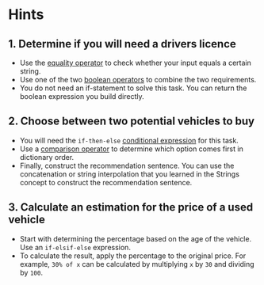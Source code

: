 # Hints

## 1. Determine if you will need a drivers licence

- Use the [equality operator] to check whether your input equals a certain string.
- Use one of the two [boolean operators] to combine the two requirements.
- You do not need an if-statement to solve this task. You can return the boolean expression you build directly.

## 2. Choose between two potential vehicles to buy

- You will need the `if-then-else` [conditional expression] for this task.
- Use a [comparison operator] to determine which option comes first in dictionary order.
- Finally, construct the recommendation sentence.
  You can use the concatenation or string interpolation that you learned in the Strings concept to construct the recommendation sentence.

## 3. Calculate an estimation for the price of a used vehicle

- Start with determining the percentage based on the age of the vehicle. 
  Use an `if-elsif-else` expression.
- To calculate the result, apply the percentage to the original price.
  For example, `30% of x` can be calculated by multiplying `x` by `30` and dividing by `100`.

[equality operator]: https://stedolan.github.io/jq/manual/v1.6/#==,!=
[boolean operators]: https://stedolan.github.io/jq/manual/v1.6/#and/or/not
[comparison operator]: https://stedolan.github.io/jq/manual/v1.6/#%3E,%3E=,%3C=,%3C
[conditional expression]: https://stedolan.github.io/jq/manual/v1.6/#if-then-else